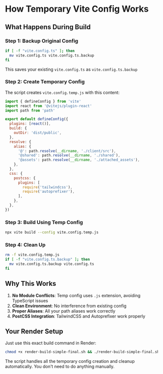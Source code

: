 # How Temporary Vite Config Works

## What Happens During Build

### Step 1: Backup Original Config
```bash
if [ -f "vite.config.ts" ]; then
  mv vite.config.ts vite.config.ts.backup
fi
```
This saves your existing `vite.config.ts` as `vite.config.ts.backup`

### Step 2: Create Temporary Config
The script creates `vite.config.temp.js` with this content:
```javascript
import { defineConfig } from 'vite'
import react from '@vitejs/plugin-react'
import path from 'path'

export default defineConfig({
  plugins: [react()],
  build: {
    outDir: 'dist/public',
  },
  resolve: {
    alias: {
      '@': path.resolve(__dirname, './client/src'),
      '@shared': path.resolve(__dirname, './shared'),
      '@assets': path.resolve(__dirname, './attached_assets'),
    },
  },
  css: {
    postcss: {
      plugins: [
        require('tailwindcss'),
        require('autoprefixer'),
      ],
    },
  },
})
```

### Step 3: Build Using Temp Config
```bash
npx vite build --config vite.config.temp.js
```

### Step 4: Clean Up
```bash
rm -f vite.config.temp.js
if [ -f "vite.config.ts.backup" ]; then
  mv vite.config.ts.backup vite.config.ts
fi
```

## Why This Works

1. **No Module Conflicts**: Temp config uses `.js` extension, avoiding TypeScript issues
2. **Clean Environment**: No interference from existing config
3. **Proper Aliases**: All your path aliases work correctly
4. **PostCSS Integration**: TailwindCSS and Autoprefixer work properly

## Your Render Setup

Just use this exact build command in Render:
```bash
chmod +x render-build-simple-final.sh && ./render-build-simple-final.sh
```

The script handles all the temporary config creation and cleanup automatically. You don't need to do anything manually.